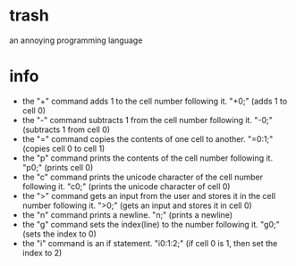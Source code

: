 # trash

an annoying programming language

# info

* the "+" command adds 1 to the cell number following it. "+0;" (adds 1 to cell 0)
* the "-" command subtracts 1 from the cell number following it. "-0;" (subtracts 1 from cell 0)
* the "=" command copies the contents of one cell to another. "=0:1;" (copies cell 0 to cell 1)
* the "p" command prints the contents of the cell number following it. "p0;" (prints cell 0)
* the "c" command prints the unicode character of the cell number following it. "c0;" (prints the unicode character of cell 0)
* the ">" command gets an input from the user and stores it in the cell number following it. ">0;" (gets an input and stores it in cell 0)
* the "n" command prints a newline. "n;" (prints a newline)
* the "g" command sets the index(line) to the number following it. "g0;" (sets the index to 0)
* the "i" command is an if statement. "i0:1:2;" (if cell 0 is 1, then set the index to 2)